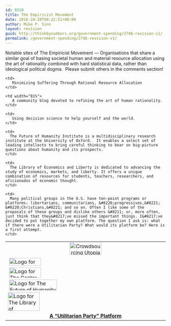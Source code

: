 ```yaml
---
id: 9310
title: The Empiricist Movement
date: 2016-10-28T00:22:51+00:00
author: Mike P. Sinn
layout: revision
guid: http://thinkbynumbers.org/government-spending/2746-revision-v1/
permalink: /government-spending/2746-revision-v1/
---
```

Notable sites of The Empiricist Movement — Organisations that share a similar goal of basing societal human and material resource allocation using the art of rationality combined with hard statistical data, rather than ideological political dogma.  Please submit others in the comments section!

<table border="0" width="100%">
  <tr>
    <td style="text-align: center;">
      <a href="http://thinkbynumbers.org/3-easy-steps/" target="_blank"><img data-attachment-id="3253" data-permalink="https://thinkbynumbers.org/empiricist-movement/attachment/crowdsourcing-utopia_small/" data-orig-file="https://thinkbynumbers.org/wp-content/uploads/2012/12/crowdsourcing-utopia_small.png" data-orig-size="100,39" data-comments-opened="1" data-image-meta="{&quot;aperture&quot;:&quot;0&quot;,&quot;credit&quot;:&quot;&quot;,&quot;camera&quot;:&quot;&quot;,&quot;caption&quot;:&quot;&quot;,&quot;created_timestamp&quot;:&quot;0&quot;,&quot;copyright&quot;:&quot;&quot;,&quot;focal_length&quot;:&quot;0&quot;,&quot;iso&quot;:&quot;0&quot;,&quot;shutter_speed&quot;:&quot;0&quot;,&quot;title&quot;:&quot;&quot;,&quot;orientation&quot;:&quot;0&quot;}" data-image-title="crowdsourcing-utopia_small" data-image-description="" data-medium-file="https://thinkbynumbers.org/wp-content/uploads/2012/12/crowdsourcing-utopia_small.png" data-large-file="https://thinkbynumbers.org/wp-content/uploads/2012/12/crowdsourcing-utopia_small.png" class="size-full wp-image-3253 alignnone" title="Crowdsourcing Utopia" src="http://thinkbynumbers.org/wp-content/uploads/2012/12/crowdsourcing-utopia_small.png" alt="Crowdsourcing Utopia" width="100" height="39" srcset="https://thinkbynumbers.org/wp-content/uploads/2012/12/crowdsourcing-utopia_small.png 100w, https://thinkbynumbers.org/wp-content/uploads/2012/12/crowdsourcing-utopia_small-480x187.png 480w" sizes="(max-width: 100px) 100vw, 100px" /></a>
    </td>
    
    <td>
       Minimizing Suffering Through Rational Resource Allocation
    </td>
  </tr>
  
  <tr>
    <td width="19%">
       <a href="http://lesswrong.com/" target="_blank"><img data-attachment-id="2749" data-permalink="https://thinkbynumbers.org/empiricist-movement/attachment/lesswrong_small/" data-orig-file="https://thinkbynumbers.org/wp-content/uploads/2012/11/lesswrong_small.png" data-orig-size="100,24" data-comments-opened="1" data-image-meta="{&quot;aperture&quot;:&quot;0&quot;,&quot;credit&quot;:&quot;&quot;,&quot;camera&quot;:&quot;&quot;,&quot;caption&quot;:&quot;&quot;,&quot;created_timestamp&quot;:&quot;0&quot;,&quot;copyright&quot;:&quot;&quot;,&quot;focal_length&quot;:&quot;0&quot;,&quot;iso&quot;:&quot;0&quot;,&quot;shutter_speed&quot;:&quot;0&quot;,&quot;title&quot;:&quot;&quot;,&quot;orientation&quot;:&quot;0&quot;}" data-image-title="LessWrong" data-image-description="" data-medium-file="https://thinkbynumbers.org/wp-content/uploads/2012/11/lesswrong_small.png" data-large-file="https://thinkbynumbers.org/wp-content/uploads/2012/11/lesswrong_small.png" class="size-full wp-image-2749 aligncenter" title="Less Wrong" src="http://thinkbynumbers.org/wp-content/uploads/2012/11/lesswrong_small.png" alt="Logo for Less Wrong" width="100" height="24" align="middle" /></a>
    </td>
    
    <td width="81%">
       A community blog devoted to refining the art of human rationality.
    </td>
  </tr>
  
  <tr>
    <td>
       <a href="http://rationality.org/" target="_blank"><img data-attachment-id="2751" data-permalink="https://thinkbynumbers.org/empiricist-movement/attachment/center-for-applied-rationality_small/" data-orig-file="https://thinkbynumbers.org/wp-content/uploads/2012/11/center-for-applied-rationality_small.png" data-orig-size="100,32" data-comments-opened="1" data-image-meta="{&quot;aperture&quot;:&quot;0&quot;,&quot;credit&quot;:&quot;&quot;,&quot;camera&quot;:&quot;&quot;,&quot;caption&quot;:&quot;&quot;,&quot;created_timestamp&quot;:&quot;0&quot;,&quot;copyright&quot;:&quot;&quot;,&quot;focal_length&quot;:&quot;0&quot;,&quot;iso&quot;:&quot;0&quot;,&quot;shutter_speed&quot;:&quot;0&quot;,&quot;title&quot;:&quot;&quot;,&quot;orientation&quot;:&quot;0&quot;}" data-image-title="Center for Applied Rationality" data-image-description="" data-medium-file="https://thinkbynumbers.org/wp-content/uploads/2012/11/center-for-applied-rationality_small.png" data-large-file="https://thinkbynumbers.org/wp-content/uploads/2012/11/center-for-applied-rationality_small.png" class="size-full wp-image-2751 aligncenter" title="Center for Applied Rationality" src="http://thinkbynumbers.org/wp-content/uploads/2012/11/center-for-applied-rationality_small.png" alt="Logo for The Center for Applied Rationality" width="100" height="32" align="middle" /></a>
    </td>
    
    <td>
       Using decision science to help yourself and the world.
    </td>
  </tr>
  
  <tr>
    <td>
       <a href="https://www.fhi.ox.ac.uk/" target="_blank"><img data-attachment-id="2759" data-permalink="https://thinkbynumbers.org/empiricist-movement/attachment/future-of-humanity-institute_small/" data-orig-file="https://thinkbynumbers.org/wp-content/uploads/2012/11/future-of-humanity-institute_small.png" data-orig-size="150,34" data-comments-opened="1" data-image-meta="{&quot;aperture&quot;:&quot;0&quot;,&quot;credit&quot;:&quot;&quot;,&quot;camera&quot;:&quot;&quot;,&quot;caption&quot;:&quot;&quot;,&quot;created_timestamp&quot;:&quot;0&quot;,&quot;copyright&quot;:&quot;&quot;,&quot;focal_length&quot;:&quot;0&quot;,&quot;iso&quot;:&quot;0&quot;,&quot;shutter_speed&quot;:&quot;0&quot;,&quot;title&quot;:&quot;&quot;,&quot;orientation&quot;:&quot;0&quot;}" data-image-title="Future of Humanity Institute" data-image-description="" data-medium-file="https://thinkbynumbers.org/wp-content/uploads/2012/11/future-of-humanity-institute_small.png" data-large-file="https://thinkbynumbers.org/wp-content/uploads/2012/11/future-of-humanity-institute_small.png" class="size-full wp-image-2759 aligncenter" title="Future of Humanity Institute" src="http://thinkbynumbers.org/wp-content/uploads/2012/11/future-of-humanity-institute_small.png" alt="Logo for The Future of Humanity Institute" width="150" height="34" align="middle" /></a>
    </td>
    
    <td>
      The Future of Humanity Institute is a multidisciplinary research institute at the University of Oxford.  It enables a select set of leading intellects to bring careful thinking to bear on big-picture questions about humanity and its prospects.
    </td>
  </tr>
  
  <tr>
    <td>
      <a href="http://www.econlib.org" target="_blank"><img data-attachment-id="2763" data-permalink="https://thinkbynumbers.org/empiricist-movement/attachment/library-of-economics-and-liberty_small/" data-orig-file="https://thinkbynumbers.org/wp-content/uploads/2012/11/library-of-economics-and-liberty_small.png" data-orig-size="100,58" data-comments-opened="1" data-image-meta="{&quot;aperture&quot;:&quot;0&quot;,&quot;credit&quot;:&quot;&quot;,&quot;camera&quot;:&quot;&quot;,&quot;caption&quot;:&quot;&quot;,&quot;created_timestamp&quot;:&quot;0&quot;,&quot;copyright&quot;:&quot;&quot;,&quot;focal_length&quot;:&quot;0&quot;,&quot;iso&quot;:&quot;0&quot;,&quot;shutter_speed&quot;:&quot;0&quot;,&quot;title&quot;:&quot;&quot;,&quot;orientation&quot;:&quot;0&quot;}" data-image-title="Library of Economics and Liberty" data-image-description="" data-medium-file="https://thinkbynumbers.org/wp-content/uploads/2012/11/library-of-economics-and-liberty_small.png" data-large-file="https://thinkbynumbers.org/wp-content/uploads/2012/11/library-of-economics-and-liberty_small.png" class="aligncenter size-full wp-image-2763" title="Library of Economics and Liberty" src="http://thinkbynumbers.org/wp-content/uploads/2012/11/library-of-economics-and-liberty_small.png" alt="Logo for The Library of Economics and Liberty" width="100" height="58" align="middle" /></a>
    </td>
    
    <td>
      The Library of Economics and Liberty is dedicated to advancing the study of economics, markets, and liberty. It offers a unique combination of resources for students, teachers, researchers, and aficionados of economic thought.
    </td>
  </tr>
  
  <tr>
    <td style="text-align: center; vertical-align: middle;">
      <a title="A &quot;Utilitarian Party&quot; Platform" href="http://www.sas.upenn.edu/~baron/upol.html" target="_blank"><strong>A &#8220;Utilitarian Party&#8221; Platform</strong></a>
    </td>
    
    <td>
      Many political groups in the U.S. have ten-point programs or platforms: libertarians, communitarians, &#8220;progressives,&#8221; &#8220;Christians,&#8221; and so on. Often I like some of the proposals of these groups and dislike others &#8211; or, more often, just think that they&#8217;ve missed the important things. I&#8217;ve decided to put together my own platform. The question I ask is: what if there were a Utilitarian Party? What would its platform be? Here is a first attempt.
    </td>
  </tr>
</table>

&nbsp;